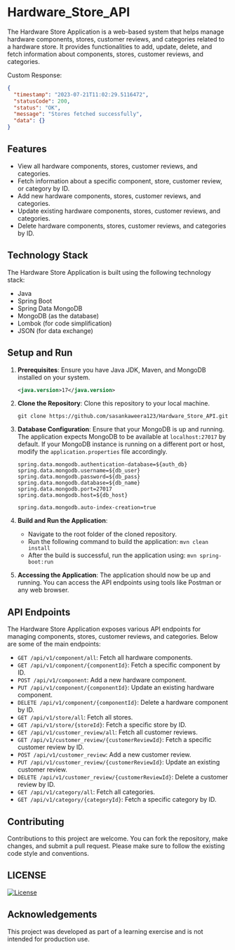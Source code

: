 # Hardware_Store_API

The Hardware Store Application is a web-based system that helps manage hardware components, stores, customer reviews, and categories related to a hardware store. It provides functionalities to add, update, delete, and fetch information about components, stores, customer reviews, and categories.

Custom Response:

```JSON
{
  "timestamp": "2023-07-21T11:02:29.5116472",
  "statusCode": 200,
  "status": "OK",
  "message": "Stores fetched successfully",
  "data": {}
}
```

## Features

- View all hardware components, stores, customer reviews, and categories.
- Fetch information about a specific component, store, customer review, or category by ID.
- Add new hardware components, stores, customer reviews, and categories.
- Update existing hardware components, stores, customer reviews, and categories.
- Delete hardware components, stores, customer reviews, and categories by ID.

## Technology Stack

The Hardware Store Application is built using the following technology stack:

- Java
- Spring Boot
- Spring Data MongoDB
- MongoDB (as the database)
- Lombok (for code simplification)
- JSON (for data exchange)

## Setup and Run

1. **Prerequisites**: Ensure you have Java JDK, Maven, and MongoDB installed on your system.

    ```xml
   <java.version>17</java.version>
    ```
   
2. **Clone the Repository**: Clone this repository to your local machine.

   ```git
   git clone https://github.com/sasankaweera123/Hardware_Store_API.git
   ```
   
3. **Database Configuration**: Ensure that your MongoDB is up and running. The application expects MongoDB to be available at `localhost:27017` by default. If your MongoDB instance is running on a different port or host, modify the `application.properties` file accordingly.

    ```properties
    spring.data.mongodb.authentication-database=${auth_db}
    spring.data.mongodb.username=${db_user}
    spring.data.mongodb.password=${db_pass}
    spring.data.mongodb.database=${db_name}
    spring.data.mongodb.port=27017
    spring.data.mongodb.host=${db_host}
    
    spring.data.mongodb.auto-index-creation=true
    ```

4. **Build and Run the Application**:
    - Navigate to the root folder of the cloned repository.
    - Run the following command to build the application: `mvn clean install`
    - After the build is successful, run the application using: `mvn spring-boot:run`

5. **Accessing the Application**: The application should now be up and running. You can access the API endpoints using tools like Postman or any web browser.


## API Endpoints

The Hardware Store Application exposes various API endpoints for managing components, stores, customer reviews, and categories. Below are some of the main endpoints:

- `GET /api/v1/component/all`: Fetch all hardware components.
- `GET /api/v1/component/{componentId}`: Fetch a specific component by ID.
- `POST /api/v1/component`: Add a new hardware component.
- `PUT /api/v1/component/{componentId}`: Update an existing hardware component.
- `DELETE /api/v1/component/{componentId}`: Delete a hardware component by ID.
- `GET /api/v1/store/all`: Fetch all stores.
- `GET /api/v1/store/{storeId}`: Fetch a specific store by ID.
- `GET /api/v1/customer_review/all`: Fetch all customer reviews.
- `GET /api/v1/customer_review/{customerReviewId}`: Fetch a specific customer review by ID.
- `POST /api/v1/customer_review`: Add a new customer review.
- `PUT /api/v1/customer_review/{customerReviewId}`: Update an existing customer review.
- `DELETE /api/v1/customer_review/{customerReviewId}`: Delete a customer review by ID.
- `GET /api/v1/category/all`: Fetch all categories.
- `GET /api/v1/category/{categoryId}`: Fetch a specific category by ID.

## Contributing

Contributions to this project are welcome. You can fork the repository, make changes, and submit a pull request. Please make sure to follow the existing code style and conventions.

## LICENSE

[![License](https://img.shields.io/badge/License-Apache_2.0-blue.svg)](https://opensource.org/licenses/Apache-2.0)

## Acknowledgements

This project was developed as part of a learning exercise and is not intended for production use.
